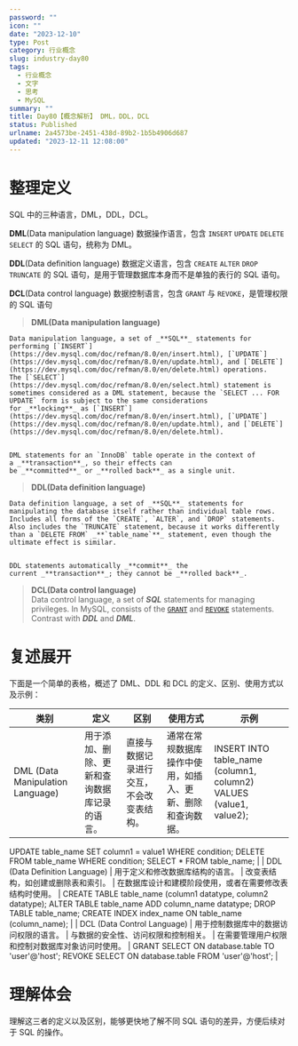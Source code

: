 ```yaml
---
password: ""
icon: ""
date: "2023-12-10"
type: Post
category: 行业概念
slug: industry-day80
tags:
  - 行业概念
  - 文字
  - 思考
  - MySQL
summary: ""
title: Day80【概念解析】 DML，DDL，DCL
status: Published
urlname: 2a4573be-2451-438d-89b2-1b5b4906d687
updated: "2023-12-11 12:08:00"
---
```


# 整理定义

SQL 中的三种语言，DML，DDL，DCL。

**DML**(Data manipulation language) 数据操作语言，包含 `INSERT` `UPDATE` `DELETE` `SELECT` 的 SQL 语句，统称为 DML。

**DDL**(Data definition language) 数据定义语言，包含 `CREATE` `ALTER` `DROP` `TRUNCATE` 的 SQL 语句，是用于管理数据库本身而不是单独的表行的 SQL 语句。

**DCL**(Data control language) 数据控制语言，包含 `GRANT` 与 `REVOKE`，是管理权限的 SQL 语句

> **DML(**Data manipulation language**)**

    Data manipulation language, a set of _**SQL**_ statements for performing [`INSERT`](https://dev.mysql.com/doc/refman/8.0/en/insert.html), [`UPDATE`](https://dev.mysql.com/doc/refman/8.0/en/update.html), and [`DELETE`](https://dev.mysql.com/doc/refman/8.0/en/delete.html) operations. The [`SELECT`](https://dev.mysql.com/doc/refman/8.0/en/select.html) statement is sometimes considered as a DML statement, because the `SELECT ... FOR UPDATE` form is subject to the same considerations for _**locking**_ as [`INSERT`](https://dev.mysql.com/doc/refman/8.0/en/insert.html), [`UPDATE`](https://dev.mysql.com/doc/refman/8.0/en/update.html), and [`DELETE`](https://dev.mysql.com/doc/refman/8.0/en/delete.html).


    DML statements for an `InnoDB` table operate in the context of a _**transaction**_, so their effects can be _**committed**_ or _**rolled back**_ as a single unit.

> **DDL(**Data definition language**)**

    Data definition language, a set of _**SQL**_ statements for manipulating the database itself rather than individual table rows. Includes all forms of the `CREATE`, `ALTER`, and `DROP` statements. Also includes the `TRUNCATE` statement, because it works differently than a `DELETE FROM` _**`table_name`**_ statement, even though the ultimate effect is similar.


    DDL statements automatically _**commit**_ the current _**transaction**_; they cannot be _**rolled back**_.

> **DCL(**Data control language**)**  
> Data control language, a set of ***SQL*** statements for managing privileges. In MySQL, consists of the [`GRANT`](https://dev.mysql.com/doc/refman/8.0/en/grant.html) and [`REVOKE`](https://dev.mysql.com/doc/refman/8.0/en/revoke.html) statements. Contrast with ***DDL*** and ***DML***.

# 复述展开

下面是一个简单的表格，概述了 DML、DDL 和 DCL 的定义、区别、使用方式以及示例：

| 类别                             | 定义                                         | 区别                                     | 使用方式                                                   | 示例                                                               |
| -------------------------------- | -------------------------------------------- | ---------------------------------------- | ---------------------------------------------------------- | ------------------------------------------------------------------ |
| DML (Data Manipulation Language) | 用于添加、删除、更新和查询数据库记录的语言。 | 直接与数据记录进行交互，不会改变表结构。 | 通常在常规数据库操作中使用，如插入、更新、删除和查询数据。 | INSERT INTO table_name (column1, column2) VALUES (value1, value2); |

UPDATE table_name SET column1 = value1 WHERE condition;
DELETE FROM table_name WHERE condition;
SELECT \* FROM table_name; |
| DDL (Data Definition Language) | 用于定义和修改数据库结构的语言。 | 改变表结构，如创建或删除表和索引。 | 在数据库设计和建模阶段使用，或者在需要修改表结构时使用。 | CREATE TABLE table_name (column1 datatype, column2 datatype);
ALTER TABLE table_name ADD column_name datatype;
DROP TABLE table_name;
CREATE INDEX index_name ON table_name (column_name); |
| DCL (Data Control Language) | 用于控制数据库中的数据访问权限的语言。 | 与数据的安全性、访问权限和控制相关。 | 在需要管理用户权限和控制对数据库对象访问时使用。 | GRANT SELECT ON database.table TO 'user'@'host';
REVOKE SELECT ON database.table FROM 'user'@'host'; |

# 理解体会

理解这三者的定义以及区别，能够更快地了解不同 SQL 语句的差异，方便后续对于 SQL 的操作。
